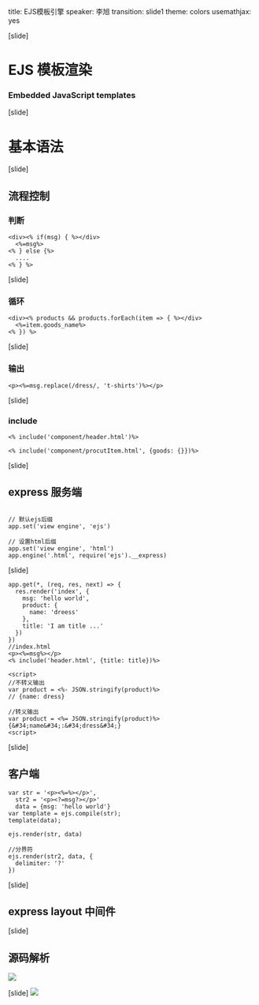 title: EJS模板引擎
speaker: 李旭
transition: slide1
theme: colors
usemathjax: yes

[slide]
# EJS 模板渲染
### Embedded JavaScript templates

[slide]
# 基本语法

[slide]
## 流程控制
### 判断
```
<div><% if(msg) { %></div>
  <%=msg%>
<% } else {%>
  ....
<% } %>
```
[slide]
### 循环
```
<div><% products && products.forEach(item => { %></div>
  <%=item.goods_name%>
<% }) %>
```
[slide]
### 输出
```
<p><%=msg.replace(/dress/, 't-shirts')%></p>
```
[slide]
### include
```
<% include('component/header.html')%>

<% include('component/procutItem.html', {goods: {}})%>
```

[slide]
## express 服务端
```

// 默认ejs后缀
app.set('view engine', 'ejs')

// 设置html后缀
app.set('view engine', 'html')
app.engine('.html', require('ejs').__express)
```
[slide]
```
app.get(*, (req, res, next) => {
  res.render('index', {
    msg: 'hello world',
    product: {
      name: 'dreess'
    },
    title: 'I am title ...'
  })
})
//index.html
<p><%=msg%></p>
<% include('header.html', {title: title})%>

<script>
//不转义输出
var product = <%- JSON.stringify(product)%>
// {name: dress}

//转义输出
var product = <%= JSON.stringify(product)%>
{&#34;name&#34;:&#34;dress&#34;}
<script>
```
[slide]

## 客户端

```
var str = '<p><%=%></p>',
  str2 = '<p><?=msg?></p>'
  data = {msg: 'hello world'}
var template = ejs.compile(str);
template(data);

ejs.render(str, data)

//分界符
ejs.render(str2, data, {
  delimiter: '?'
})
```
[slide]
## express layout 中间件
[slide]
## 源码解析

![](https://raw.githubusercontent.com/Sunnyson303/blog-boilerplate/master/share/EJS/base.png)

[slide]
![](https://encrypted-tbn3.gstatic.com/images?q=tbn:ANd9GcTljxO2QYiNRXaZzUjjDgpAbIesiTKo1g31O2zjCMYvbCVNI5Mj)